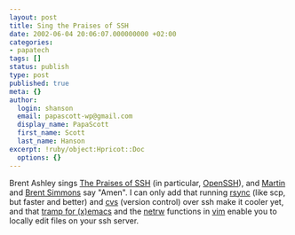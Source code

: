 ```yaml
---
layout: post
title: Sing the Praises of SSH
date: 2002-06-04 20:06:07.000000000 +02:00
categories:
- papatech
tags: []
status: publish
type: post
published: true
meta: {}
author:
  login: shanson
  email: papascott-wp@gmail.com
  display_name: PapaScott
  first_name: Scott
  last_name: Hanson
excerpt: !ruby/object:Hpricot::Doc
  options: {}
---
```

<p>Brent Ashley sings <a href="http://brentashley.blogchat.com/archives/000369.html#000369">The Praises of SSH</a> (in particular, <a href="http://www.openssh.org/">OpenSSH</a>), and <a href="http://traumwind.tierpfad.de/blog/?detail=2002-06-03_23-07">Martin</a> and <a href="http://inessential.com/?comments=1&amp;postid=2019">Brent Simmons</a> say "Amen". I can only add that running <a href="http://www.rsync.org/">rsync</a> (like scp, but faster and better) and <a href="http://www.cvshome.org/">cvs</a> (version control) over ssh make it cooler yet, and that <a href="http://tramp.sourceforge.net/">tramp for (x)emacs</a> and the <a href="http://www.vim.org/html/pi_netrw.html">netrw</a> functions in <a href="http://www.vim.org/">vim</a> enable you to locally edit files on your ssh server.</p>
